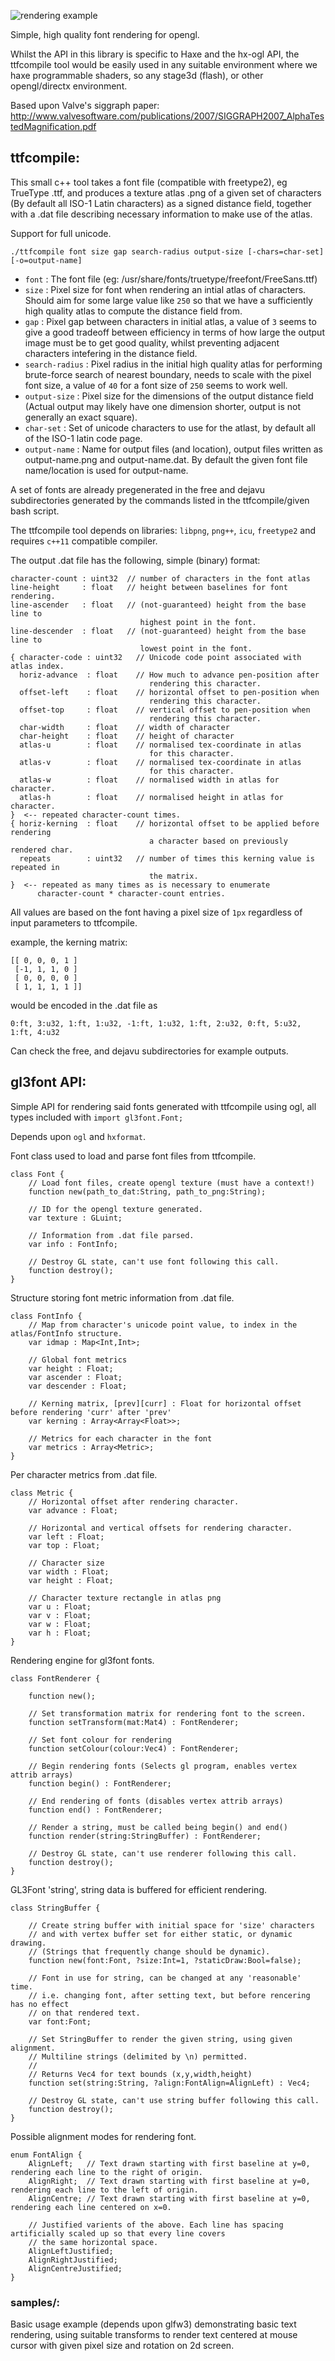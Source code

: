 ![rendering example](https://github.com/deltaluca/gl3font/raw/master/capture.png "Rendering EXample")

Simple, high quality font rendering for opengl.

Whilst the API in this library is specific to Haxe and the hx-ogl API, the ttfcompile tool would be easily used in any suitable environment where we haxe programmable shaders, so any stage3d (flash), or other opengl/directx environment.

Based upon Valve's siggraph paper: http://www.valvesoftware.com/publications/2007/SIGGRAPH2007_AlphaTestedMagnification.pdf

## ttfcompile:

This small c++ tool takes a font file (compatible with freetype2), eg TrueType .ttf, and produces a texture atlas .png of a given set of characters (By default all ISO-1 Latin characters) as a signed distance field, together with a .dat file describing necessary information to make use of the atlas.

Support for full unicode.

    ./ttfcompile font size gap search-radius output-size [-chars=char-set] [-o=output-name]

* `font` : The font file (eg: /usr/share/fonts/truetype/freefont/FreeSans.ttf)
* `size` : Pixel size for font when rendering an intial atlas of characters. Should aim for some large value like `250` so that we have a sufficiently high quality atlas to compute the distance field from.
* `gap`  : Pixel gap between characters in initial atlas, a value of `3` seems to give a good tradeoff between efficiency in terms of how large the output image must be to get good quality, whilst preventing adjacent characters intefering in the distance field.
* `search-radius` : Pixel radius in the initial high quality atlas for performing brute-force search of nearest boundary, needs to scale with the pixel font size, a value of `40` for a font size of `250` seems to work well.
* `output-size` : Pixel size for the dimensions of the output distance field (Actual output may likely have one dimension shorter, output is not generally an exact square).
* `char-set` : Set of unicode characters to use for the atlast, by default all of the ISO-1 latin code page.
* `output-name` : Name for output files (and location), output files written as output-name.png and output-name.dat. By default the given font file name/location is used for output-name.

A set of fonts are already pregenerated in the free and dejavu subdirectories generated by the commands listed in the ttfcompile/given bash script.

The ttfcompile tool depends on libraries: `libpng`, `png++`, `icu`, `freetype2` and requires `c++11` compatible compiler.

The output .dat file has the following, simple (binary) format:

```
character-count : uint32  // number of characters in the font atlas
line-height     : float   // height between baselines for font rendering.
line-ascender   : float   // (not-guaranteed) height from the base line to
                             highest point in the font.
line-descender  : float   // (not-guaranteed) height from the base line to
                             lowest point in the font.
{ character-code : uint32   // Unicode code point associated with atlas index.
  horiz-advance  : float    // How much to advance pen-position after
                               rendering this character.
  offset-left    : float    // horizontal offset to pen-position when
                               rendering this character.
  offset-top     : float    // vertical offset to pen-position when
                               rendering this character.
  char-width     : float    // width of character
  char-height    : float    // height of character
  atlas-u        : float    // normalised tex-coordinate in atlas
                               for this character.
  atlas-v        : float    // normalised tex-coordinate in atlas
                               for this character.
  atlas-w        : float    // normalised width in atlas for character.
  atlas-h        : float    // normalised height in atlas for character.
}  <-- repeated character-count times.
{ horiz-kerning  : float    // horizontal offset to be applied before rendering
                               a character based on previously rendered char.
  repeats        : uint32   // number of times this kerning value is repeated in
                               the matrix.
}  <-- repeated as many times as is necessary to enumerate
      character-count * character-count entries.
```
All values are based on the font having a pixel size of `1px` regardless of input parameters to ttfcompile.

example, the kerning matrix:
```
[[ 0, 0, 0, 1 ]
 [-1, 1, 1, 0 ]
 [ 0, 0, 0, 0 ]
 [ 1, 1, 1, 1 ]]
```
would be encoded in the .dat file as
```
0:ft, 3:u32, 1:ft, 1:u32, -1:ft, 1:u32, 1:ft, 2:u32, 0:ft, 5:u32, 1:ft, 4:u32
```

Can check the free, and dejavu subdirectories for example outputs.

## gl3font API:

Simple API for rendering said fonts generated with ttfcompile using ogl, all types included with
```import gl3font.Font;```

Depends upon `ogl` and `hxformat`.

Font class used to load and parse font files from ttfcompile.
```
class Font {
    // Load font files, create opengl texture (must have a context!)
    function new(path_to_dat:String, path_to_png:String);

    // ID for the opengl texture generated.
    var texture : GLuint;

    // Information from .dat file parsed.
    var info : FontInfo;

    // Destroy GL state, can't use font following this call.
    function destroy();
}
```

Structure storing font metric information from .dat file.
```
class FontInfo {
    // Map from character's unicode point value, to index in the atlas/FontInfo structure.
    var idmap : Map<Int,Int>;

    // Global font metrics
    var height : Float;
    var ascender : Float;
    var descender : Float;

    // Kerning matrix, [prev][curr] : Float for horizontal offset before rendering 'curr' after 'prev'
    var kerning : Array<Array<Float>>;

    // Metrics for each character in the font
    var metrics : Array<Metric>;
}
```

Per character metrics from .dat file.
```
class Metric {
    // Horizontal offset after rendering character.
    var advance : Float;

    // Horizontal and vertical offsets for rendering character.
    var left : Float;
    var top : Float;

    // Character size
    var width : Float;
    var height : Float;

    // Character texture rectangle in atlas png
    var u : Float;
    var v : Float;
    var w : Float;
    var h : Float;
}
```

Rendering engine for gl3font fonts.
```
class FontRenderer {

    function new();

    // Set transformation matrix for rendering font to the screen.
    function setTransform(mat:Mat4) : FontRenderer;

    // Set font colour for rendering
    function setColour(colour:Vec4) : FontRenderer;

    // Begin rendering fonts (Selects gl program, enables vertex attrib arrays)
    function begin() : FontRenderer;

    // End rendering of fonts (disables vertex attrib arrays)
    function end() : FontRenderer;

    // Render a string, must be called being begin() and end()
    function render(string:StringBuffer) : FontRenderer;

    // Destroy GL state, can't use renderer following this call.
    function destroy();
}
```

GL3Font 'string', string data is buffered for efficient rendering.
```
class StringBuffer {

    // Create string buffer with initial space for 'size' characters
    // and with vertex buffer set for either static, or dynamic drawing.
    // (Strings that frequently change should be dynamic).
    function new(font:Font, ?size:Int=1, ?staticDraw:Bool=false);

    // Font in use for string, can be changed at any 'reasonable' time.
    // i.e. changing font, after setting text, but before rencering has no effect
    // on that rendered text.
    var font:Font;

    // Set StringBuffer to render the given string, using given alignment.
    // Multiline strings (delimited by \n) permitted.
    //
    // Returns Vec4 for text bounds (x,y,width,height)
    function set(string:String, ?align:FontAlign=AlignLeft) : Vec4;

    // Destroy GL state, can't use string buffer following this call.
    function destroy();
}
```

Possible alignment modes for rendering font.
```
enum FontAlign {
    AlignLeft;   // Text drawn starting with first baseline at y=0, rendering each line to the right of origin.
    AlignRight;  // Text drawn starting with first baseline at y=0, rendering each line to the left of origin.
    AlignCentre; // Text drawn starting with first baseline at y=0, rendering each line centered on x=0.

    // Justified varients of the above. Each line has spacing artificially scaled up so that every line covers
    // the same horizontal space.
    AlignLeftJustified;
    AlignRightJustified;
    AlignCentreJustified;
}
```

### samples/:

Basic usage example (depends upon glfw3) demonstrating basic text rendering, using suitable transforms to render text centered at mouse cursor with given pixel size and rotation on 2d screen.
